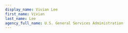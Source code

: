 ```yaml
---
display_name: Vivian Lee
first_name: Vivian
last_name: Lee
agency_full_name: U.S. General Services Administration
---
```

